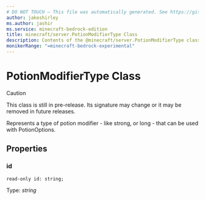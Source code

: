 ```yaml
---
# DO NOT TOUCH — This file was automatically generated. See https://github.com/mojang/minecraftapidocsgenerator to modify descriptions, examples, etc.
author: jakeshirley
ms.author: jashir
ms.service: minecraft-bedrock-edition
title: minecraft/server.PotionModifierType Class
description: Contents of the @minecraft/server.PotionModifierType class.
monikerRange: "=minecraft-bedrock-experimental"
---
```

# PotionModifierType Class

> [!CAUTION]
> This class is still in pre-release.  Its signature may change or it may be removed in future releases.

Represents a type of potion modifier - like strong, or long - that can be used with PotionOptions.

## Properties

### **id**
`read-only id: string;`

Type: *string*
